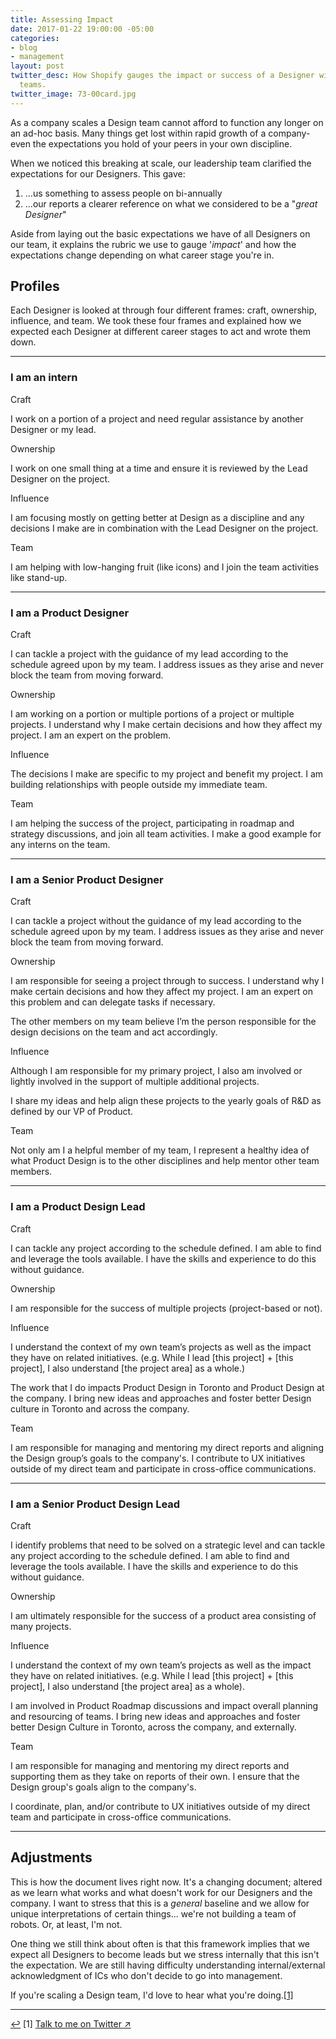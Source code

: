 ```yaml
---
title: Assessing Impact
date: 2017-01-22 19:00:00 -05:00
categories:
- blog
- management
layout: post
twitter_desc: How Shopify gauges the impact or success of a Designer within our product
  teams.
twitter_image: 73-00card.jpg
---
```


As a company scales a Design team cannot afford to function any longer on an ad-hoc basis. Many things get lost within rapid growth of a company-even the expectations you hold of your peers in your own discipline.

When we noticed this breaking at scale, our leadership team clarified the expectations for our Designers. This gave:

1. ...us something to assess people on bi-annually
2. ...our reports a clearer reference on what we considered to be a "*great Designer*"

Aside from laying out the basic expectations we have of all Designers on our team, it explains the rubric we use to gauge '*impact*' and how the expectations change depending on what career stage you're in.

## Profiles

Each Designer is looked at through four different frames: craft, ownership, influence, and team. We took these four frames and explained how we expected each Designer at different career stages to act and wrote them down.

<hr class="small">

### **I am an intern**

<div class="grid">
    <div class="grid__item two--one-quarter">
        <p class="h6 no-margin">Craft</p>
    </div>
    <div class="grid__item two--three-quarters">
        <p>I work on a portion of a project and need regular assistance by another Designer or my lead.</p>
    </div>
</div>

<div class="grid">
    <div class="grid__item two--one-quarter">
        <p class="h6 no-margin">Ownership</p>
    </div>
    <div class="grid__item two--three-quarters"><p>I work on one small thing at a time and ensure it is reviewed by the Lead Designer on the project.</p></div>
</div>

<div class="grid">
    <div class="grid__item two--one-quarter">
        <p class="h6 no-margin">Influence</p>
    </div>
    <div class="grid__item two--three-quarters"><p>I am focusing mostly on getting better at Design as a discipline and any decisions I make are in combination with the Lead Designer on the project.</p></div>
</div>

<div class="grid">
    <div class="grid__item two--one-quarter">
        <p class="h6 no-margin">Team</p>
    </div>
    <div class="grid__item two--three-quarters"><p>I am helping with low-hanging fruit (like icons) and I join the team activities like stand-up.</p></div>
</div>

<hr class="small">

### **I am a Product Designer**

<div class="grid">
    <div class="grid__item two--one-quarter">
        <p class="h6 no-margin">Craft</p>
    </div>
    <div class="grid__item two--three-quarters">
        <p>I can tackle a project with the guidance of my lead according to the schedule agreed upon by my team. I address issues as they arise and never block the team from moving forward.</p>
    </div>
</div>

<div class="grid">
    <div class="grid__item two--one-quarter">
        <p class="h6 no-margin">Ownership</p>
    </div>
    <div class="grid__item two--three-quarters"><p>I am working on a portion or multiple portions of a project or multiple projects. I understand why I make certain decisions and how they affect my project. I am an expert on the problem.</p></div>
</div>

<div class="grid">
    <div class="grid__item two--one-quarter">
        <p class="h6 no-margin">Influence</p>
    </div>
    <div class="grid__item two--three-quarters"><p>The decisions I make are specific to my project and benefit my project. I am building relationships with people outside my immediate team.</p></div>
</div>

<div class="grid">
    <div class="grid__item two--one-quarter">
        <p class="h6 no-margin">Team</p>
    </div>
    <div class="grid__item two--three-quarters"><p>I am helping the success of the project, participating in roadmap and strategy discussions, and join all team activities. I make a good example for any interns on the team.</p></div>
</div>

<hr class="small">

### **I am a Senior Product Designer**

<div class="grid">
    <div class="grid__item two--one-quarter">
        <p class="h6 no-margin">Craft</p>
    </div>
    <div class="grid__item two--three-quarters">
        <p>I can tackle a project without the guidance of my lead according to the schedule agreed upon by my team. I address issues as they arise and never block the team from moving forward.</p>
    </div>
</div>

<div class="grid">
    <div class="grid__item two--one-quarter">
        <p class="h6 no-margin">Ownership</p>
    </div>
    <div class="grid__item two--three-quarters"><p>I am responsible for seeing a project through to success. I understand why I make certain decisions and how they affect my project. I am an expert on this problem and can delegate tasks if necessary.</p>
    <p>The other members on my team believe I’m the person responsible for the design decisions on the team and act accordingly.</p>
    </div>
</div>

<div class="grid">
    <div class="grid__item two--one-quarter">
        <p class="h6 no-margin">Influence</p>
    </div>
    <div class="grid__item two--three-quarters"><p>Although I am responsible for my primary project, I also am involved or lightly involved in the support of multiple additional projects.</p>
    <p>I share my ideas and help align these projects to the yearly goals of R&D as defined by our VP of Product.</p></div>
</div>

<div class="grid">
    <div class="grid__item two--one-quarter">
        <p class="h6 no-margin">Team</p>
    </div>
    <div class="grid__item two--three-quarters"><p>Not only am I a helpful member of my team, I represent a healthy idea of what Product Design is to the other disciplines and help mentor other team members.</p></div>
</div>

<hr class="small">

### **I am a Product Design Lead**

<div class="grid">
    <div class="grid__item two--one-quarter">
        <p class="h6 no-margin">Craft</p>
    </div>
    <div class="grid__item two--three-quarters">
        <p>I can tackle any project according to the schedule defined. I am able to find and leverage the tools available. I have the skills and experience to do this without guidance.</p>
    </div>
</div>

<div class="grid">
    <div class="grid__item two--one-quarter">
        <p class="h6 no-margin">Ownership</p>
    </div>
    <div class="grid__item two--three-quarters"><p>I am responsible for the success of multiple projects (project-based or not).</p>
    </div>
</div>

<div class="grid">
    <div class="grid__item two--one-quarter">
        <p class="h6 no-margin">Influence</p>
    </div>
    <div class="grid__item two--three-quarters"><p>I understand the context of my own team’s projects as well as the impact they have on related initiatives.  (e.g. While I lead [this project] + [this project], I also understand [the project area] as a whole.)</p>
    <p>The work that I do impacts Product Design in Toronto and Product Design at the company. I bring new ideas and approaches and foster better Design culture in Toronto and across the company.</p></div>
</div>

<div class="grid">
    <div class="grid__item two--one-quarter">
        <p class="h6 no-margin">Team</p>
    </div>
    <div class="grid__item two--three-quarters"><p>I am responsible for managing and mentoring my direct reports and aligning the Design group’s goals to the company's. I contribute to UX initiatives outside of my direct team and participate in cross-office communications.</p></div>
</div>

<hr class="small">

### **I am a Senior Product Design Lead**

<div class="grid">
    <div class="grid__item two--one-quarter">
        <p class="h6 no-margin">Craft</p>
    </div>
    <div class="grid__item two--three-quarters">
        <p>I identify problems that need to be solved on a strategic level and can tackle any project according to the schedule defined. I am able to find and leverage the tools available. I have the skills and experience to do this without guidance.</p>
    </div>
</div>

<div class="grid">
    <div class="grid__item two--one-quarter">
        <p class="h6 no-margin">Ownership</p>
    </div>
    <div class="grid__item two--three-quarters"><p>I am ultimately responsible for the success of a product area consisting of many projects.</p>
    </div>
</div>

<div class="grid">
    <div class="grid__item two--one-quarter">
        <p class="h6 no-margin">Influence</p>
    </div>
    <div class="grid__item two--three-quarters"><p>I understand the context of my own team’s projects as well as the impact they have on related initiatives. (e.g. While I lead [this project] + [this project], I also understand [the project area] as a whole).</p>
    <p>I am involved in Product Roadmap discussions and impact overall planning and resourcing of teams. I bring new ideas and approaches and foster better Design Culture in Toronto, across the company, and externally.</p></div>
</div>

<div class="grid">
    <div class="grid__item two--one-quarter">
        <p class="h6 no-margin">Team</p>
    </div>
    <div class="grid__item two--three-quarters"><p>I am responsible for managing and mentoring my direct reports and supporting them as they take on reports of their own. I ensure that the Design group's goals align to the company's.</p>
    <p>I coordinate, plan, and/or contribute to UX initiatives outside of my direct team and participate in cross-office communications.</p></div>
</div>

<hr class="small">

## Adjustments

This is how the document lives right now. It's a changing document; altered as we learn what works and what doesn't work for our Designers and the company.  I want to stress that this is a *general* baseline and we allow for unique interpretations of certain things... we're not building a team of robots. Or, at least, I'm not.

One thing we still think about often is that this framework implies that we expect all Designers to become leads but we stress internally that this isn't the expectation. We are still having difficulty understanding internal/external acknowledgment of ICs who don't decide to go into management.

If you're scaling a Design team, I'd love to hear what you're doing.<a id="anchor-1" href="#note-1" class="fieldnotes-anchor">[1]</a>

<hr class="small">

<div class="fieldnotes">
    <p id="note-1"><a href="#anchor-1" class="footnote-back">&#8617;&#xFE0E;</a> <span class="footnote">[1]</span> <a href="https://www.twitter.com/tranhelen" class="external" target="_blank"><span class="external-body">Talk to me on Twitter</span> <span class="external-box"><span class="external-box__arrow">↗&#xFE0E;</span></span></a></p>
</div>